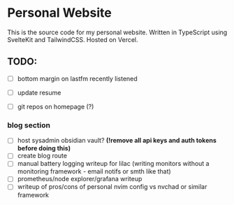 # Personal Website

This is the source code for my personal website. Written in TypeScript using SvelteKit and TailwindCSS. Hosted on Vercel.


## TODO:

- [ ] bottom margin on lastfm recently listened
- [ ] update resume
- [ ] git repos on homepage (?)


### blog section
- [ ] host sysadmin obsidian vault? **(!remove all api keys and auth tokens before doing this)**
- [ ] create blog route
- [ ] manual battery logging writeup for lilac (writing monitors without a monitoring framework - email notifs or smth like that)
- [ ] prometheus/node explorer/grafana writeup
- [ ] writeup of pros/cons of personal nvim config vs nvchad or similar framework
